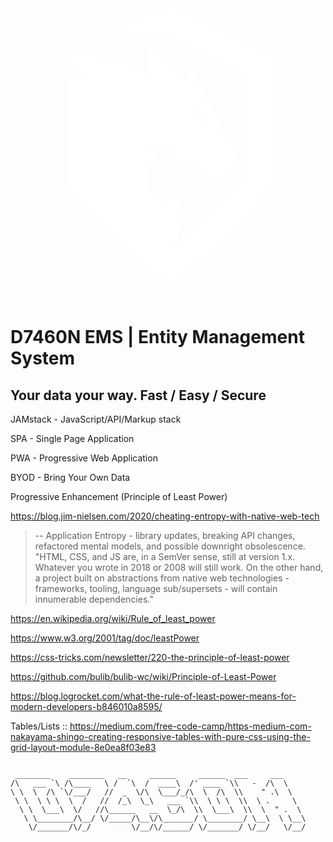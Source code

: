 <p>
  <svg id="svg" version="1.1" xmlns="http://www.w3.org/2000/svg" xmlns:xlink="http://www.w3.org/1999/xlink" viewBox="0, 0, 400,400"><path id="path0" d="M190.000 30.951 C 183.632 33.401,159.961 42.242,137.398 50.598 C 114.836 58.953,97.310 65.899,98.451 66.033 C 99.592 66.168,123.500 65.201,151.579 63.886 L 202.632 61.494 228.421 74.031 C 242.605 80.926,264.750 91.696,277.632 97.965 L 301.053 109.363 301.040 173.892 L 301.028 238.421 291.371 250.000 C 279.307 264.465,234.764 309.132,220.000 321.571 C 213.921 326.693,207.793 331.868,206.382 333.073 L 203.817 335.263 206.160 331.579 C 216.786 314.868,220.582 293.881,216.741 273.088 C 215.225 264.885,215.256 264.913,210.739 267.737 C 182.311 285.514,161.679 251.849,181.183 219.512 C 183.524 215.631,185.230 212.248,184.976 211.993 C 184.721 211.739,182.236 209.912,179.454 207.934 L 174.395 204.337 177.301 203.607 C 187.194 201.124,219.155 208.176,211.803 211.219 C 206.398 213.457,202.701 218.937,206.579 218.964 C 217.491 219.038,241.862 229.596,256.357 240.527 L 265.445 247.382 268.441 245.249 C 281.294 236.097,289.474 217.518,289.474 197.477 L 289.474 187.923 285.740 193.467 C 281.432 199.864,281.704 199.919,275.211 191.303 C 267.389 180.923,265.466 176.368,267.812 173.775 C 269.640 171.756,269.570 171.543,265.502 166.636 C 253.461 152.117,238.887 124.936,232.168 104.466 C 231.169 101.422,229.965 99.170,229.492 99.462 C 228.202 100.260,226.129 109.808,225.949 115.784 C 225.861 118.681,225.553 121.046,225.263 121.041 C 221.132 120.971,192.098 93.082,181.053 78.575 C 177.289 73.632,173.855 69.562,173.421 69.531 C 170.172 69.296,174.054 100.182,178.370 108.909 C 181.669 115.581,182.411 115.613,168.390 108.481 C 140.535 94.313,109.659 86.352,82.455 86.324 C 69.212 86.311,69.213 86.308,79.180 96.719 C 89.394 107.385,98.362 119.663,95.188 118.632 C 94.071 118.270,89.842 116.783,85.789 115.329 C 81.737 113.876,77.355 112.674,76.053 112.659 L 73.684 112.632 73.684 180.909 L 73.684 249.186 82.944 261.698 C 110.347 298.730,147.375 334.871,186.842 363.109 C 204.449 375.707,201.448 375.437,215.393 365.674 C 256.779 336.701,299.128 295.252,326.131 257.291 L 332.632 248.152 332.632 168.989 L 332.632 89.826 308.684 78.132 C 295.513 71.700,266.340 57.411,243.854 46.377 C 221.369 35.343,202.658 26.356,202.275 26.406 C 201.892 26.456,196.368 28.501,190.000 30.951 M243.709 162.362 C 247.950 168.740,252.501 183.301,249.221 180.000 C 239.406 170.121,232.842 154.737,238.442 154.737 C 238.550 154.737,240.920 158.168,243.709 162.362 " stroke="none" fill="white"></path>
  </svg>	
</p>

<h1 align="center" width="100%"></h1>

# **D7460N EMS | Entity Management System**

## Your data your way. **Fast**&#160;/&#160;**Easy**&#160;/&#160;**Secure**

JAMstack - JavaScript/API/Markup stack

SPA - Single Page Application

PWA - Progressive Web Application

BYOD - Bring Your Own Data

Progressive Enhancement (Principle of Least Power)

<https://blog.jim-nielsen.com/2020/cheating-entropy-with-native-web-tech>

> -- Application Entropy - library updates, breaking API changes, refactored mental models, and possible downright obsolescence.
> "HTML, CSS, and JS are, in a SemVer sense, still at version 1.x. Whatever you wrote in 2018 or 2008 will still work. On the other hand, a project built on abstractions from native web technologies - frameworks, tooling, language sub/supersets - will contain innumerable dependencies."

<https://en.wikipedia.org/wiki/Rule_of_least_power>

<https://www.w3.org/2001/tag/doc/leastPower>

<https://css-tricks.com/newsletter/220-the-principle-of-least-power>

<https://github.com/bulib/bulib-wc/wiki/Principle-of-Least-Power>

<https://blog.logrocket.com/what-the-rule-of-least-power-means-for-modern-developers-b846010a8595/>

Tables/Lists ::
<https://medium.com/free-code-camp/https-medium-com-nakayama-shingo-creating-responsive-tables-with-pure-css-using-the-grid-layout-module-8e0ea8f03e83>

```

 ________    ________   __     ______     ______  ___     ___
/\   ___ `\ /\____   \ /  `\  /  ____\  /' ____ `\\   -  /\  \
\ \  \  /\ `\/___/   //  _  \/\  \___/_/\  \  /\  \\    " .\  \
 \ \  \ \ \  \  /   //  /_\  \_\   ___ `\\  \ \ \  \\  \ .     \
  \ \  \___\  \/   //\______   __  \_/\  \\  \___\  \\  \  " .  \
   \ \________/\__/ \/_____/\__\/\_______/ \________/ \__\  \ \__\
    \/_______/\/_/         \/__/\/______/ \/_______/ \/__/   \/__/

```
